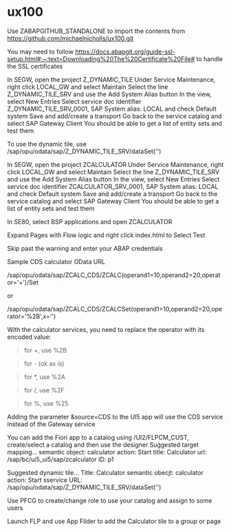# ux100

Use ZABAPGITHUB_STANDALONE to import the contents from https://github.com/michaelnicholls/ux100.git

You may need to follow https://docs.abapgit.org/guide-ssl-setup.html#:~:text=Downloading%20The%20Certificate%20File# to handle the SSL certificates

In SEGW, open the project Z_DYNAMIC_TILE
Under Service Maintenance, right click LOCAL_GW and select Maintain
Select the line Z_DYNAMIC_TILE_SRV and use the Add System Alias button
In the view, select New Entries
Select service doc identifier Z_DYNAMIC_TILE_SRV_0001, SAP System alias: LOCAL and check Default system
Save and add/create a transport
Go back to the service catalog and select SAP Gateway Client
You should be able to get a list of entity sets and test them

To use the dynamic tile, use /sap/opu/odata/sap/Z_DYNAMIC_TILE_SRV/dataSet('')

In SEGW, open the project ZCALCULATOR
Under Service Maintenance, right click LOCAL_GW and select Maintain
Select the line Z_DYNAMIC_TILE_SRV and use the Add System Alias button
In the view, select New Entries
Select service doc identifier ZCALCULATOR_SRV_0001, SAP System alias: LOCAL and check Default system
Save and add/create a transport
Go back to the service catalog and select SAP Gateway Client
You should be able to get a list of entity sets and test them



In SE80, select BSP applications and open ZCALCULATOR

Expand Pages with Flow logic and right click index.html to Select Test

Skip past the warning and enter your ABAP credentials

Sample CDS calculator OData URL

/sap/opu/odata/sap/ZCALC_CDS/ZCALC(operand1=10,operand2=20,operator='+')/Set

or

/sap/opu/odata/sap/ZCALC_CDS/ZCALCSet(operand1=10,operand2=20,operator='%2B',x='')


With the calculator services, you need to replace the operator with its encoded value:

>for  +, use %2B
 
>for - (ok as is)

>for *, use %2A

>for /, use %2F

>for %, use %25

Adding the parameter &source=CDS to the UI5 app will use the CDS service instead of the Gateway service

You can add the Fiori app to a catalog using /UI2/FLPCM_CUST, create/select a catalog and then use the designer
Suggested target mapping...
semantic object: calculator
action: Start
title: Calculator
url: /sap/bc/ui5_ui5/sap/zcalculator
ID: p1

Suggested dynamic tile...
Title: Calculator
semantic obecjt: calculator
action: Start
sservice URL: /sap/opu/odata/sap/Z_DYNAMIC_TILE_SRV/dataSet('')

Use PFCG to create/change role to use your catalog and assign to some users

Launch FLP and use App Filder to add the Calculator tile to a group or page




